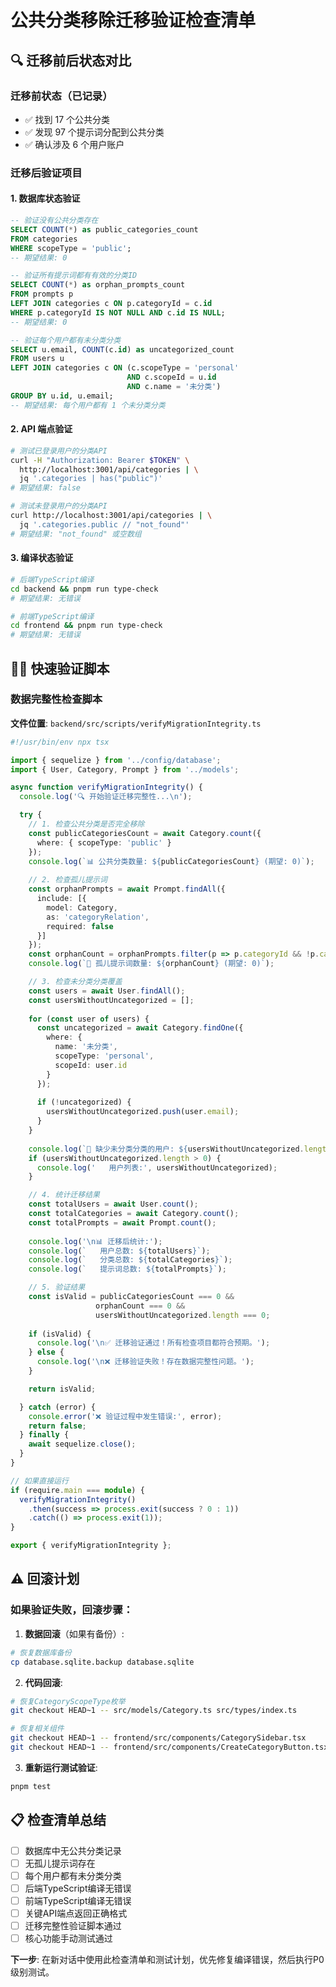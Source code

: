 # 公共分类移除迁移验证检查清单

## 🔍 迁移前后状态对比

### 迁移前状态（已记录）
- ✅ 找到 17 个公共分类
- ✅ 发现 97 个提示词分配到公共分类
- ✅ 确认涉及 6 个用户账户

### 迁移后验证项目

#### 1. 数据库状态验证
```sql
-- 验证没有公共分类存在
SELECT COUNT(*) as public_categories_count 
FROM categories 
WHERE scopeType = 'public';
-- 期望结果: 0

-- 验证所有提示词都有有效的分类ID
SELECT COUNT(*) as orphan_prompts_count
FROM prompts p
LEFT JOIN categories c ON p.categoryId = c.id
WHERE p.categoryId IS NOT NULL AND c.id IS NULL;
-- 期望结果: 0

-- 验证每个用户都有未分类分类
SELECT u.email, COUNT(c.id) as uncategorized_count
FROM users u
LEFT JOIN categories c ON (c.scopeType = 'personal' 
                          AND c.scopeId = u.id 
                          AND c.name = '未分类')
GROUP BY u.id, u.email;
-- 期望结果: 每个用户都有 1 个未分类分类
```

#### 2. API 端点验证
```bash
# 测试已登录用户的分类API
curl -H "Authorization: Bearer $TOKEN" \
  http://localhost:3001/api/categories | \
  jq '.categories | has("public")'
# 期望结果: false

# 测试未登录用户的分类API
curl http://localhost:3001/api/categories | \
  jq '.categories.public // "not_found"'
# 期望结果: "not_found" 或空数组
```

#### 3. 编译状态验证
```bash
# 后端TypeScript编译
cd backend && pnpm run type-check
# 期望结果: 无错误

# 前端TypeScript编译
cd frontend && pnpm run type-check
# 期望结果: 无错误
```

## 🏃‍♂️ 快速验证脚本

### 数据完整性检查脚本
**文件位置**: `backend/src/scripts/verifyMigrationIntegrity.ts`

```typescript
#!/usr/bin/env npx tsx

import { sequelize } from '../config/database';
import { User, Category, Prompt } from '../models';

async function verifyMigrationIntegrity() {
  console.log('🔍 开始验证迁移完整性...\n');

  try {
    // 1. 检查公共分类是否完全移除
    const publicCategoriesCount = await Category.count({
      where: { scopeType: 'public' }
    });
    console.log(`📊 公共分类数量: ${publicCategoriesCount} (期望: 0)`);
    
    // 2. 检查孤儿提示词
    const orphanPrompts = await Prompt.findAll({
      include: [{
        model: Category,
        as: 'categoryRelation',
        required: false
      }]
    });
    const orphanCount = orphanPrompts.filter(p => p.categoryId && !p.categoryRelation).length;
    console.log(`🔗 孤儿提示词数量: ${orphanCount} (期望: 0)`);

    // 3. 检查未分类分类覆盖
    const users = await User.findAll();
    const usersWithoutUncategorized = [];
    
    for (const user of users) {
      const uncategorized = await Category.findOne({
        where: {
          name: '未分类',
          scopeType: 'personal',
          scopeId: user.id
        }
      });
      
      if (!uncategorized) {
        usersWithoutUncategorized.push(user.email);
      }
    }
    
    console.log(`👤 缺少未分类分类的用户: ${usersWithoutUncategorized.length} (期望: 0)`);
    if (usersWithoutUncategorized.length > 0) {
      console.log('   用户列表:', usersWithoutUncategorized);
    }

    // 4. 统计迁移结果
    const totalUsers = await User.count();
    const totalCategories = await Category.count();
    const totalPrompts = await Prompt.count();
    
    console.log('\n📊 迁移后统计:');
    console.log(`   用户总数: ${totalUsers}`);
    console.log(`   分类总数: ${totalCategories}`);
    console.log(`   提示词总数: ${totalPrompts}`);

    // 5. 验证结果
    const isValid = publicCategoriesCount === 0 && 
                   orphanCount === 0 && 
                   usersWithoutUncategorized.length === 0;
    
    if (isValid) {
      console.log('\n✅ 迁移验证通过！所有检查项目都符合预期。');
    } else {
      console.log('\n❌ 迁移验证失败！存在数据完整性问题。');
    }

    return isValid;

  } catch (error) {
    console.error('❌ 验证过程中发生错误:', error);
    return false;
  } finally {
    await sequelize.close();
  }
}

// 如果直接运行
if (require.main === module) {
  verifyMigrationIntegrity()
    .then(success => process.exit(success ? 0 : 1))
    .catch(() => process.exit(1));
}

export { verifyMigrationIntegrity };
```

## ⚠️ 回滚计划

### 如果验证失败，回滚步骤：

1. **数据回滚**（如果有备份）:
```bash
# 恢复数据库备份
cp database.sqlite.backup database.sqlite
```

2. **代码回滚**:
```bash
# 恢复CategoryScopeType枚举
git checkout HEAD~1 -- src/models/Category.ts src/types/index.ts

# 恢复相关组件
git checkout HEAD~1 -- frontend/src/components/CategorySidebar.tsx
git checkout HEAD~1 -- frontend/src/components/CreateCategoryButton.tsx
```

3. **重新运行测试验证**:
```bash
pnpm test
```

## 📋 检查清单总结

- [ ] 数据库中无公共分类记录
- [ ] 无孤儿提示词存在
- [ ] 每个用户都有未分类分类
- [ ] 后端TypeScript编译无错误
- [ ] 前端TypeScript编译无错误
- [ ] 关键API端点返回正确格式
- [ ] 迁移完整性验证脚本通过
- [ ] 核心功能手动测试通过

**下一步**: 在新对话中使用此检查清单和测试计划，优先修复编译错误，然后执行P0级别测试。